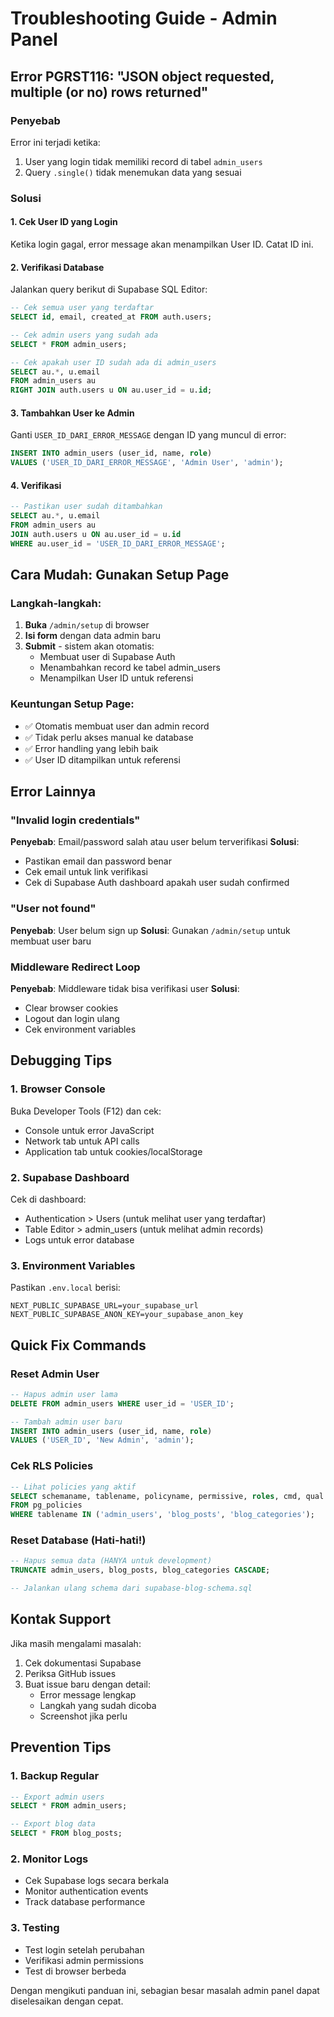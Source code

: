 # Troubleshooting Guide - Admin Panel

## Error PGRST116: "JSON object requested, multiple (or no) rows returned"

### Penyebab
Error ini terjadi ketika:
1. User yang login tidak memiliki record di tabel `admin_users`
2. Query `.single()` tidak menemukan data yang sesuai

### Solusi

#### 1. Cek User ID yang Login
Ketika login gagal, error message akan menampilkan User ID. Catat ID ini.

#### 2. Verifikasi Database
Jalankan query berikut di Supabase SQL Editor:

```sql
-- Cek semua user yang terdaftar
SELECT id, email, created_at FROM auth.users;

-- Cek admin users yang sudah ada
SELECT * FROM admin_users;

-- Cek apakah user ID sudah ada di admin_users
SELECT au.*, u.email 
FROM admin_users au 
RIGHT JOIN auth.users u ON au.user_id = u.id;
```

#### 3. Tambahkan User ke Admin
Ganti `USER_ID_DARI_ERROR_MESSAGE` dengan ID yang muncul di error:

```sql
INSERT INTO admin_users (user_id, name, role) 
VALUES ('USER_ID_DARI_ERROR_MESSAGE', 'Admin User', 'admin');
```

#### 4. Verifikasi
```sql
-- Pastikan user sudah ditambahkan
SELECT au.*, u.email 
FROM admin_users au 
JOIN auth.users u ON au.user_id = u.id 
WHERE au.user_id = 'USER_ID_DARI_ERROR_MESSAGE';
```

## Cara Mudah: Gunakan Setup Page

### Langkah-langkah:
1. **Buka** `/admin/setup` di browser
2. **Isi form** dengan data admin baru
3. **Submit** - sistem akan otomatis:
   - Membuat user di Supabase Auth
   - Menambahkan record ke tabel admin_users
   - Menampilkan User ID untuk referensi

### Keuntungan Setup Page:
- ✅ Otomatis membuat user dan admin record
- ✅ Tidak perlu akses manual ke database
- ✅ Error handling yang lebih baik
- ✅ User ID ditampilkan untuk referensi

## Error Lainnya

### "Invalid login credentials"
**Penyebab**: Email/password salah atau user belum terverifikasi
**Solusi**: 
- Pastikan email dan password benar
- Cek email untuk link verifikasi
- Cek di Supabase Auth dashboard apakah user sudah confirmed

### "User not found"
**Penyebab**: User belum sign up
**Solusi**: Gunakan `/admin/setup` untuk membuat user baru

### Middleware Redirect Loop
**Penyebab**: Middleware tidak bisa verifikasi user
**Solusi**: 
- Clear browser cookies
- Logout dan login ulang
- Cek environment variables

## Debugging Tips

### 1. Browser Console
Buka Developer Tools (F12) dan cek:
- Console untuk error JavaScript
- Network tab untuk API calls
- Application tab untuk cookies/localStorage

### 2. Supabase Dashboard
Cek di dashboard:
- Authentication > Users (untuk melihat user yang terdaftar)
- Table Editor > admin_users (untuk melihat admin records)
- Logs untuk error database

### 3. Environment Variables
Pastikan `.env.local` berisi:
```env
NEXT_PUBLIC_SUPABASE_URL=your_supabase_url
NEXT_PUBLIC_SUPABASE_ANON_KEY=your_supabase_anon_key
```

## Quick Fix Commands

### Reset Admin User
```sql
-- Hapus admin user lama
DELETE FROM admin_users WHERE user_id = 'USER_ID';

-- Tambah admin user baru
INSERT INTO admin_users (user_id, name, role) 
VALUES ('USER_ID', 'New Admin', 'admin');
```

### Cek RLS Policies
```sql
-- Lihat policies yang aktif
SELECT schemaname, tablename, policyname, permissive, roles, cmd, qual 
FROM pg_policies 
WHERE tablename IN ('admin_users', 'blog_posts', 'blog_categories');
```

### Reset Database (Hati-hati!)
```sql
-- Hapus semua data (HANYA untuk development)
TRUNCATE admin_users, blog_posts, blog_categories CASCADE;

-- Jalankan ulang schema dari supabase-blog-schema.sql
```

## Kontak Support

Jika masih mengalami masalah:
1. Cek dokumentasi Supabase
2. Periksa GitHub issues
3. Buat issue baru dengan detail:
   - Error message lengkap
   - Langkah yang sudah dicoba
   - Screenshot jika perlu

## Prevention Tips

### 1. Backup Regular
```sql
-- Export admin users
SELECT * FROM admin_users;

-- Export blog data
SELECT * FROM blog_posts;
```

### 2. Monitor Logs
- Cek Supabase logs secara berkala
- Monitor authentication events
- Track database performance

### 3. Testing
- Test login setelah perubahan
- Verifikasi admin permissions
- Test di browser berbeda

Dengan mengikuti panduan ini, sebagian besar masalah admin panel dapat diselesaikan dengan cepat.